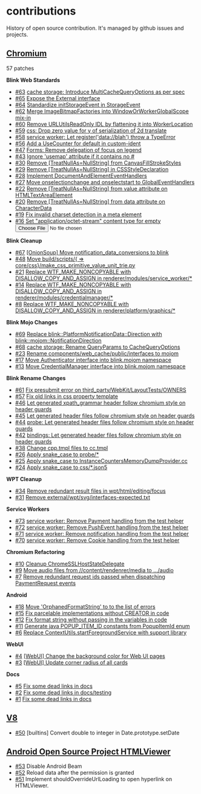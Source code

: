 # contributions

History of open source contribution.
It's managed by github issues and projects.

## [Chromium](https://github.com/amoseui/contributions/projects/2)
57 patches

**Blink Web Standards**
- [#63](https://github.com/amoseui/contributions/issues/63) [cache storage: Introduce MultiCacheQueryOptions as per spec](https://crrev.com/c/1395998)
- [#65](https://github.com/amoseui/contributions/issues/65) [Expose the External interface](https://crrev.com/c/1416794)
- [#64](https://github.com/amoseui/contributions/issues/64) [Standardize initStorageEvent in StorageEvent](https://crrev.com/c/1411752)
- [#62](https://github.com/amoseui/contributions/issues/62) [Merge ImageBitmapFactories into WindowOrWorkerGlobalScope mix-in](https://crrev.com/c/1349160)
- [#60](https://github.com/amoseui/contributions/issues/60) [Remove URLUtilsReadOnly IDL by flattening it into WorkerLocation](https://crrev.com/c/1339680)
- [#59](https://github.com/amoseui/contributions/issues/59) [css: Drop zero value for y of serialization of 2d translate](https://crrev.com/c/1337670)
- [#58](https://github.com/amoseui/contributions/issues/58) [service worker: Let register('data://blah') throw a TypeError](https://crrev.com/c/1189688)
- [#56](https://github.com/amoseui/contributions/issues/56) [Add a UseCounter for default in custom-ident](https://crrev.com/c/1325599)
- [#47](https://github.com/amoseui/contributions/issues/47) [Forms: Remove delegation of focus on legend](https://crrev.com/c/1304180)
- [#43](https://github.com/amoseui/contributions/issues/43) [Ignore 'usemap' attribute if it contains no #](https://crrev.com/c/1291190)
- [#30](https://github.com/amoseui/contributions/issues/30) [Remove [TreatNullAs=NullString] from CanvasFillStrokeStyles](https://crrev.com/c/1255083)
- [#29](https://github.com/amoseui/contributions/issues/29) [Remove [TreatNullAs=NullString] in CSSStyleDeclaration](https://crrev.com/c/1175589)
- [#28](https://github.com/amoseui/contributions/issues/28) [Implement DocumentAndElementEventHandlers](https://crrev.com/c/1253169)
- [#27](https://github.com/amoseui/contributions/issues/27) [Move onselectionchange and onselectstart to GlobalEventHandlers](https://crrev.com/c/1252225)
- [#22](https://github.com/amoseui/contributions/issues/22) [Remove [TreatNullAs=NullString] from value attribute on HTMLTextAreaElement](https://crrev.com/c/1230173)
- [#20](https://github.com/amoseui/contributions/issues/20) [Remove [TreatNullAs=NullString] from data attribute on CharacterData](https://crrev.com/c/1172308)
- [#19](https://github.com/amoseui/contributions/issues/19) [Fix invalid charset detection in a meta element](https://crrev.com/c/1172462)
- [#16](https://github.com/amoseui/contributions/issues/16) [Set "application/octet-stream" content type for empty <input type=file>](https://crrev.com/c/1140236)

**Blink Cleanup**
- [#67](https://github.com/amoseui/contributions/issues/67) [[OnionSoup] Move notification_data_conversions to blink](https://crrev.com/c/1447398)
- [#48](https://github.com/amoseui/contributions/issues/48) [Move build/scripts/{ => core/css}/make_css_primitive_value_unit_trie.py](https://crrev.com/c/1309377)
- [#21](https://github.com/amoseui/contributions/issues/21) [Replace WTF_MAKE_NONCOPYABLE with DISALLOW_COPY_AND_ASSIGN in renderer/modules/service_worker/*](https://crrev.com/c/1221011)
- [#14](https://github.com/amoseui/contributions/issues/14) [Replace WTF_MAKE_NONCOPYABLE with DISALLOW_COPY_AND_ASSIGN in renderer/modules/credentialmanager/*](https://crrev.com/c/1138035)
- [#8](https://github.com/amoseui/contributions/issues/8) [Replace WTF_MAKE_NONCOPYABLE with DISALLOW_COPY_AND_ASSIGN in renderer/platform/graphics/*](https://crrev.com/c/1074607)

**Blink Mojo Changes**
- [#69](https://github.com/amoseui/contributions/issues/69) [Replace blink::PlatformNotificationData::Direction with blink::mojom::NotificationDirection](https://crrev.com/c/1466430)
- [#68](https://github.com/amoseui/contributions/issues/68) [cache storage: Rename QueryParams to CacheQueryOptions](https://crrev.com/c/1449444)
- [#23](https://github.com/amoseui/contributions/issues/23) [Rename components/web_cache/public/interfaces to mojom](https://crrev.com/c/1229726)
- [#17](https://github.com/amoseui/contributions/issues/17) [Move Authenticator interface into blink.mojom namespace](https://crrev.com/c/1136341)
- [#13](https://github.com/amoseui/contributions/issues/13) [Move CredentialManager interface into blink.mojom namespace](https://crrev.com/c/1139454)

**Blink Rename Changes**
- [#61](https://github.com/amoseui/contributions/issues/61) [Fix presubmit error on third_party/WebKit/LayoutTests/OWNERS](https://crrev.com/c/1341440)
- [#57](https://github.com/amoseui/contributions/issues/57) [Fix old links in css property template](https://crrev.com/c/1333095)
- [#46](https://github.com/amoseui/contributions/issues/46) [Let generated xpath_grammar header follow chromium style on header guards](https://crrev.com/c/1293059)
- [#45](https://github.com/amoseui/contributions/issues/45) [Let generated header files follow chromium style on header guards](https://crrev.com/c/1292652)
- [#44](https://github.com/amoseui/contributions/issues/44) [probe: Let generated header files follow chromium style on header guards](https://crrev.com/c/1291192)
- [#42](https://github.com/amoseui/contributions/issues/42) [bindings: Let generated header files follow chromium style on header guards](https://crrev.com/c/1288167)
- [#38](https://github.com/amoseui/contributions/issues/38) [Change cpp.tmpl files to cc.tmpl](https://crrev.com/c/1278567)
- [#26](https://github.com/amoseui/contributions/issues/26) [Apply snake_case to probe/*](https://crrev.com/c/1235356)
- [#25](https://github.com/amoseui/contributions/issues/25) [Apply snake_case to InstanceCountersMemoryDumpProvider.cc](https://crrev.com/c/1235354)
- [#24](https://github.com/amoseui/contributions/issues/24) [Apply snake_case to css/*.json5](https://crrev.com/c/1230453)

**WPT Cleanup**
- [#34](https://github.com/amoseui/contributions/issues/34) [Remove redundant result files in wpt/html/editing/focus](https://crrev.com/c/1286027)
- [#31](https://github.com/amoseui/contributions/issues/31) [Remove external/wpt/svg/interfaces-expected.txt](https://crrev.com/c/1263637)

**Service Workers**
- [#73](https://github.com/amoseui/contributions/issues/73) [service worker: Remove Payment handling from the test helper](https://crrev.com/c/1484406)
- [#72](https://github.com/amoseui/contributions/issues/72) [service worker: Remove PushEvent handling from the test helper](https://crrev.com/c/1484402)
- [#71](https://github.com/amoseui/contributions/issues/71) [service worker: Remove notification handling from the test helper](https://crrev.com/c/1484401)
- [#70](https://github.com/amoseui/contributions/issues/70) [service worker: Remove Cookie handling from the test helper](https://crrev.com/c/1484966)

**Chromium Refactoring**
- [#10](https://github.com/amoseui/contributions/issues/10) [Cleanup ChromeSSLHostStateDelegate](https://crrev.com/c/1065955)
- [#9](https://github.com/amoseui/contributions/issues/9) [Move audio files from //content/rendenrer/media to .../audio](https://crrev.com/c/1036824)
- [#7](https://github.com/amoseui/contributions/issues/7) [Remove redundant request ids passed when dispatching PaymentRequest events](https://crrev.com/c/1071315)

**Android**
- [#18](https://github.com/amoseui/contributions/issues/18) [Move 'OrphanedFormatString' to to the list of errors](https://crrev.com/c/1134828)
- [#15](https://github.com/amoseui/contributions/issues/15) [Fix parcelable implementations without CREATOR in code](https://crrev.com/c/1135110)
- [#12](https://github.com/amoseui/contributions/issues/12) [Fix format string without passing in the variables in code](https://crrev.com/c/1134828)
- [#11](https://github.com/amoseui/contributions/issues/11) [Generate java POPUP_ITEM_ID constants from PopupItemId enum](https://crrev.com/c/1131355)
- [#6](https://github.com/amoseui/contributions/issues/6) [Replace ContextUtils.startForegroundService with support library](https://crrev.com/c/1065958)

**WebUI**
- [#4](https://github.com/amoseui/contributions/issues/4) [[WebUI] Change the background color for Web UI pages](https://crrev.com/c/1055029)
- [#3](https://github.com/amoseui/contributions/issues/3) [[WebUI] Update corner radius of all cards](https://crrev.com/c/1056928)

**Docs**
- [#5](https://github.com/amoseui/contributions/issues/5) [Fix some dead links in docs](https://crrev.com/c/1065956)
- [#2](https://github.com/amoseui/contributions/issues/2) [Fix some dead links in docs/testing](https://crrev.com/c/1049767)
- [#1](https://github.com/amoseui/contributions/issues/1) [Fix some dead links in docs](https://crrev.com/c/1029396)


## [V8](https://github.com/amoseui/contributions/projects/4)
- [#50](https://github.com/amoseui/contributions/issues/50) [builtins] Convert double to integer in Date.prototype.setDate


## [Android Open Source Project HTMLViewer](https://github.com/amoseui/contributions/projects/1)
- [#53](https://github.com/amoseui/contributions/issues/53) Disable Android Beam
- [#52](https://github.com/amoseui/contributions/issues/52) Reload data after the permission is granted
- [#51](https://github.com/amoseui/contributions/issues/51) Implement shouldOverrideUrlLoading to open hyperlink on HTMLViewer.
